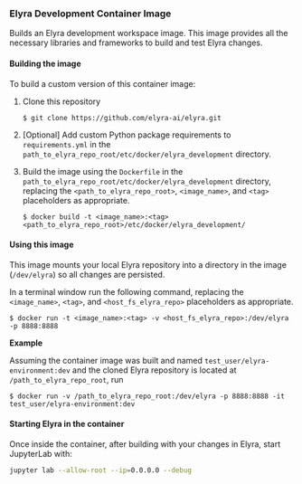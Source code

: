 <!--
{% comment %}
Copyright 2018-2022 Elyra Authors

Licensed under the Apache License, Version 2.0 (the "License");
you may not use this file except in compliance with the License.
You may obtain a copy of the License at

http://www.apache.org/licenses/LICENSE-2.0

Unless required by applicable law or agreed to in writing, software
distributed under the License is distributed on an "AS IS" BASIS,
WITHOUT WARRANTIES OR CONDITIONS OF ANY KIND, either express or implied.
See the License for the specific language governing permissions and
limitations under the License.
{% endcomment %}
-->

### Elyra Development Container Image

Builds an Elyra development workspace image. This image provides all the necessary libraries and frameworks to build and test
Elyra changes. 

#### Building the image

To build a custom version of this container image:
1. Clone this repository
   ```
   $ git clone https://github.com/elyra-ai/elyra.git
   ```
1. [Optional] Add custom Python package requirements to `requirements.yml` in the `path_to_elyra_repo_root/etc/docker/elyra_development` directory.

1. Build the image using the `Dockerfile` in the `path_to_elyra_repo_root/etc/docker/elyra_development` directory, replacing the `<path_to_elyra_repo_root>`, `<image_name>`, and `<tag>` placeholders as appropriate.
   ```
   $ docker build -t <image_name>:<tag> <path_to_elyra_repo_root>/etc/docker/elyra_development/
   ``` 

#### Using this image
This image mounts your local Elyra repository into a directory in the image (`/dev/elyra`) so all changes are persisted. 

In a terminal window run the following command, replacing the `<image_name>`, `<tag>`, and `<host_fs_elyra_repo>` placeholders as appropriate.

```
$ docker run -t <image_name>:<tag> -v <host_fs_elyra_repo>:/dev/elyra -p 8888:8888
```

**Example**

Assuming the container image was built and named `test_user/elyra-environment:dev` and 
the cloned Elyra repository is located at `/path_to_elyra_repo_root`, run

```
$ docker run -v /path_to_elyra_repo_root:/dev/elyra -p 8888:8888 -it test_user/elyra-environment:dev
```

#### Starting Elyra in the container
Once inside the container, after building with your changes in Elyra, start JupyterLab with:
```bash
jupyter lab --allow-root --ip=0.0.0.0 --debug
```
